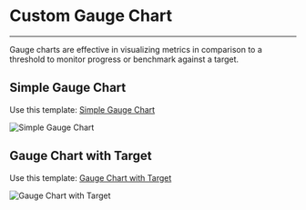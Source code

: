 # Custom Gauge Chart
---

Gauge charts are effective in visualizing metrics in comparison to a threshold to monitor progress or benchmark against a target.

## Simple Gauge Chart

Use this template: [Simple Gauge Chart](./gauge_chart_simple.vgl.aml)

![Simple Gauge Chart](https://cdn.holistics.io/product/reporting-custom-chart/simple-gauge-chart-20241102-375.png)


## Gauge Chart with Target

Use this template: [Gauge Chart with Target](./gauge_chart_with_target.vgl.aml)

![Gauge Chart with Target](https://cdn.holistics.io/product/reporting-custom-chart/gauge-chart-with-target-20241102-376.png)